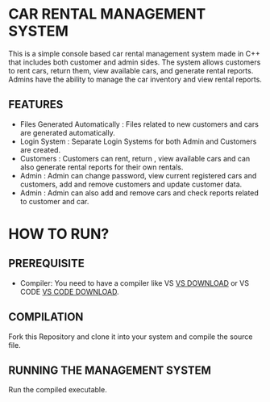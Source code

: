 # CAR RENTAL MANAGEMENT SYSTEM

This is a simple console based car rental management system made in C++ that includes both customer and admin sides. The system allows customers to rent cars, return them, view available cars, and generate rental reports. Admins have the ability to manage the car inventory and view rental reports.

## FEATURES

- Files Generated Automatically : Files related to new customers and cars are generated automatically.
- Login System : Separate Login Systems for both Admin and Customers are created.
- Customers : Customers can rent, return , view available cars and can also generate rental reports for their own rentals.
- Admin : Admin can change password, view current registered cars and customers, add and remove customers and update customer data.
- Admin : Admin can also add and remove cars and check reports related to customer and car.

# HOW TO RUN?

## PREREQUISITE
- Compiler: You need to have a compiler like VS [VS DOWNLOAD](https://visualstudio.microsoft.com/downloads/) or VS CODE [VS CODE DOWNLOAD](https://code.visualstudio.com/download).

## COMPILATION
Fork this Repository and clone it into your system and compile the source file. 

## RUNNING THE MANAGEMENT SYSTEM
Run the compiled executable.
